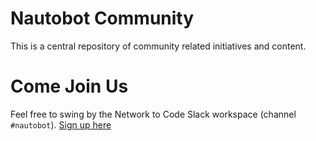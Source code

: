 # Nautobot Community

This is a central repository of community related initiatives and content. 

# Come Join Us

Feel free to swing by the Network to Code Slack workspace (channel `#nautobot`). [Sign up here](slack.networktocode.com)
